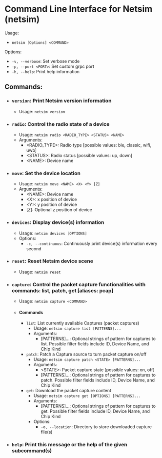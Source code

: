 # Command Line Interface for Netsim (netsim)

Usage:
* `netsim [Options] <COMMAND>`

Options:
* `-v, --verbose`: Set verbose mode
* `-p, --port <PORT>`: Set custom grpc port
* `-h, --help`:    Print help information

## Commands:
* ### `version`:    Print Netsim version information
    * Usage: `netsim version`
* ### `radio`:      Control the radio state of a device
    * Usage: `netsim radio <RADIO_TYPE> <STATUS> <NAME>`
    * Arguments:
        * \<RADIO_TYPE\>:   Radio type [possible values: ble, classic, wifi, uwb]
        * \<STATUS\>:       Radio status [possible values: up, down]
        * \<NAME\>:         Device name
* ### `move`:       Set the device location
    * Usage: `netsim move <NAME> <X> <Y> [Z]`
    * Arguments:
        * \<NAME\>:         Device name
        * \<X\>:            x position of device
        * \<Y\>:            y position of device
        * [Z]:              Optional z position of device
* ### `devices`:    Display device(s) information
    * Usage: `netsim devices [OPTIONS]`
    * Options:
        * `-c, --continuous`:    Continuously print device(s) information every second
* ### `reset`:      Reset Netsim device scene
    * Usage: `netsim reset`
* ### `capture`:       Control the packet capture functionalities with commands: list, patch, get [aliases: pcap]
    * Usage: `netsim capture <COMMAND>`
    * #### Commands
        * `list`:   List currently available Captures (packet captures)
            * Usage: `netsim capture list [PATTERNS]...`
            * Arguments:
                * [PATTERNS]...:    Optional strings of pattern for captures to list. Possible filter fields
                                    include ID, Device Name, and Chip Kind
        * `patch`:  Patch a Capture source to turn packet capture on/off
            * Usage: `netsim capture patch <STATE> [PATTERNS]...`
            * Arguments:
                * \<STATE\>:        Packet capture state [possible values: on, off]
                * [PATTERNS]...:  Optional strings of pattern for captures to patch. Possible filter fields
                                    include ID, Device Name, and Chip Kind
        * `get`:    Download the packet capture content
            * Usage: `netsim capture get [OPTIONS] [PATTERNS]...`
            * Arguments:
                * [PATTERNS]...:    Optional strings of pattern for captures to get. Possible filter fields
                                    include ID, Device Name, and Chip Kind
            * Options:
                * `-o, --location`: Directory to store downloaded capture file(s)
* ### `help`:       Print this message or the help of the given subcommand(s)
